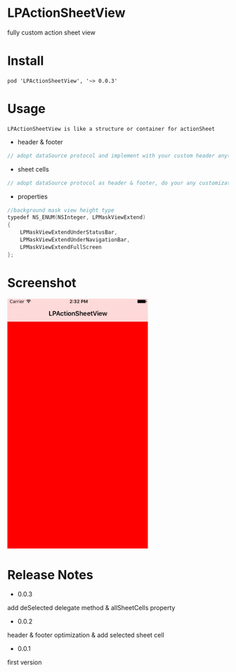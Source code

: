 # LPActionSheetView

fully custom action sheet view

# Install

`pod 'LPActionSheetView', '~> 0.0.3'`

# Usage

`LPActionSheetView is like a structure or container for actionSheet `

- header & footer

```swift
// adopt dataSource protocol and implement with your custom header anything you want to set them in free totally!
```

- sheet cells
```swift
// adopt dataSource protocol as header & footer, do your any customization
```

- properties
```swift
//background mask view height type
typedef NS_ENUM(NSInteger, LPMaskViewExtend)
{
    LPMaskViewExtendUnderStatusBar,
    LPMaskViewExtendUnderNavigationBar,
    LPMaskViewExtendFullScreen
};
```

# Screenshot

<img src="screenshot.gif" width=320>

# Release Notes

- 0.0.3

add deSelected delegate method & allSheetCells property

- 0.0.2

header & footer optimization & add selected sheet cell

- 0.0.1

first version
